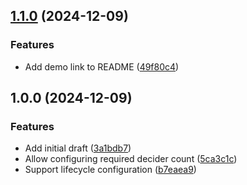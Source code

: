 ## [1.1.0](https://github.com/timo-reymann/mkdocs-decision-records/compare/1.0.0...1.1.0) (2024-12-09)


### Features

* Add demo link to README ([49f80c4](https://github.com/timo-reymann/mkdocs-decision-records/commit/49f80c43cbcc2cb55ec7c57bae80879dcbf52f2c))

## 1.0.0 (2024-12-09)


### Features

* Add initial draft ([3a1bdb7](https://github.com/timo-reymann/mkdocs-decision-records/commit/3a1bdb7273ff100d449ef509f378c2f8fe18ce2f))
* Allow configuring required decider count ([5ca3c1c](https://github.com/timo-reymann/mkdocs-decision-records/commit/5ca3c1c146e70aecefa4809ea04bfca3f24849d6))
* Support lifecycle configuration ([b7eaea9](https://github.com/timo-reymann/mkdocs-decision-records/commit/b7eaea96b9118f20f10a46f550ebea3e8fdc7419))
